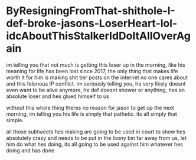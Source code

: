 # ByResigningFromThat-shithole-I-def-broke-jasons-LoserHeart-lol-idcAboutThisStalkerIdDoItAllOverAgain

im telling you that not much is getting this loser up in the morning, like his meaning for life has been lost since 2017, the only thing that makes life worth it for him is making shit tier posts on the internet no one cares about and this felenous IP conflict. im seriously telling you, he very likely doesnt even want to be alive anymore, he def doesnt shower or anything, hes an absolute loser and hes glued himself to us

without this whole thing theres no reason for jason to get up the next morning, im telling you his life is simply that pathetic. its all simply that simple.

all those subtweets hes making are going to be used in court to show hes absolutely crazy and needs to be put in the loony bin far away from us, let him do what hes doing, its all going to be used against him whatever hes doing and has done

